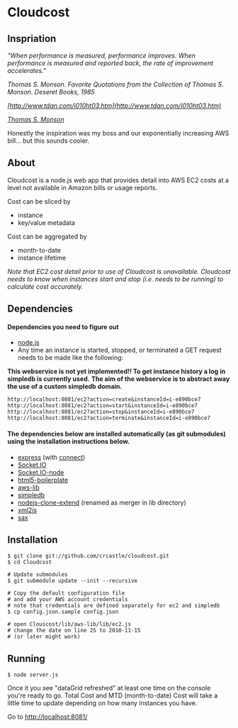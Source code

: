 # Cloudcost

## Inspriation

_"When performance is measured, performance improves. When performance is measured and reported back, the rate of improvement accelerates."_

_Thomas S. Monson. Favorite Quotations from the Collection of Thomas S. Monson. Deseret Books, 1985_

_[http://www.tdan.com/i010ht03.htm](http://www.tdan.com/i010ht03.htm)_

_[Thomas S. Monson](http://en.wikipedia.org/wiki/Thomas_S._Monson)_

Honestly the inspiration was my boss and our exponentially increasing AWS bill... but this sounds cooler.

## About

Cloudcost is a node.js web app that provides detail into AWS EC2 costs at a level not available in Amazon bills or usage reports.

Cost can be sliced by

 * instance
 * key/value metadata

Cost can be aggregated by

 * month-to-date
 * instance lifetime

_Note that EC2 cost detail prior to use of Cloudcost is unavailable. Cloudcost needs to know when instances start and stop (i.e. needs to be running) to calculate cost accurately._

## Dependencies

#### Dependencies you need to figure out
 * [node.js](https://github.com/ry/node)
 * Any time an instance is started, stopped, or terminated a GET request needs to be made like the following:  

**This webservice is not yet implemented!! To get instance history a log in simpledb is currently used.**
**The aim of the webservice is to abstract away the use of a custom simpledb domain.**

	http://localhost:8081/ec2?action=create&instanceId=i-e890bce7
	http://localhost:8081/ec2?action=start&instanceId=i-e890bce7
	http://localhost:8081/ec2?action=stop&instanceId=i-e890bce7
	http://localhost:8081/ec2?action=terminate&instanceId=i-e890bce7

#### The dependencies below are installed automatically (as git submodules) using the installation instructions below.
 * [express](https://github.com/visionmedia/express) (with [connect](https://github.com/senchalabs/connect))
 * [Socket.IO](https://github.com/LearnBoost/Socket.IO)
 * [Socket.IO-node](https://github.com/LearnBoost/Socket.IO-node)
 * [html5-boilerplate](https://github.com/robrighter/html5-boilerplate)
 * [aws-lib](https://github.com/mirkok/aws-lib)
 * [simpledb](https://github.com/rjrodger/simpledb)
 * [nodejs-clone-extend](https://github.com/shimondoodkin/nodejs-clone-extend) (renamed as merger in lib directory)
 * [xml2js](https://github.com/maqr/node-xml2js/)
 * [sax](https://github.com/isaacs/sax-js/)
	

## Installation

    $ git clone git://github.com/crcastle/cloudcost.git
    $ cd Cloudcost

	# Update submodules
	$ git submodule update --init --recursive

    # Copy the default configuration file
	# and add your AWS account credentials
	# note that credentials are defined separately for ec2 and simpledb
    $ cp config.json.sample config.json

	# open Clouscost/lib/aws-lib/lib/ec2.js
	# change the date on line 25 to 2010-11-15
	# (or later might work)

## Running

	$ node server.js

Once it you see "dataGrid refreshed" at least one time on the console you're ready to go. 
Total Cost and MTD (month-to-date) Cost will take a little time to update depending on how many instances you have.

Go to [http://localhost:8081/](http://localhost:8081/)